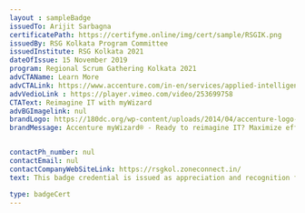 ```yaml
--- 
layout : sampleBadge 
issuedTo: Arijit Sarbagna
certificatePath: https://certifyme.online/img/cert/sample/RSGIK.png
issuedBy: RSG Kolkata Program Committee
issuedInstitute: RSG Kolkata 2021
dateOfIssue: 15 November 2019
program: Regional Scrum Gathering Kolkata 2021
advCTAName: Learn More
advCTALink: https://www.accenture.com/in-en/services/applied-intelligence/mywizard-intelligent-automation-platform
advVedioLink : https://player.vimeo.com/video/253699758
CTAText: Reimagine IT with myWizard
advBGImagelink: nul
brandLogo: https://180dc.org/wp-content/uploads/2014/04/accenture-logo-300x150.png
brandMessage: Accenture myWizard® - Ready to reimagine IT? Maximize efficiency and deliver value with seamless intelligent automation powered by Accenture myWizard®.


contactPh_number: nul
contactEmail: nul
contactCompanyWebSiteLink: https://rsgkol.zoneconnect.in/
text: This badge credential is issued as appreciation and recognition for being a speaker in Regional Scrum Gathering Kolkata 2021

type: badgeCert 
--- 
```

